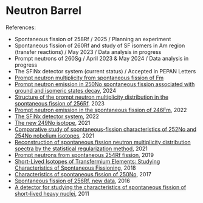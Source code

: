 Neutron Barrel
==============

References:
* Spontaneous fission of 258Rf / 2025 / Planning an experiment
* Spontaneous fission of 260Rf and study of SF isomers in Am region (transfer reactions) / May 2023 / Data analysis in progress
* Prompt neutrons of 260Sg / April 2023 & May 2024 / Data analysis in progress
* The SFiNx detector system (current status) / Accepted in PEPAN Letters
* [Prompt neutron multiplicity from spontaneous fission of Fm](https://link.springer.com/article/10.1140/epja/s10050-024-01441-0)
* [Prompt neutron emission in 250No spontaneous fission associated with ground and isomeric states decay](http://cpc.ihep.ac.cn/article/id/2012efc8-c2ad-464e-a277-215bcbf03e21), 2024
* [Structure of the prompt neutron multiplicity distribution in the spontaneous fission of 256Rf](https://doi.org/10.1016/j.physletb.2023.138008), 2023
* [Prompt neutron emission in the spontaneous fission of 246Fm](http://dx.doi.org/10.1140/epja/s10050-022-00761-3), 2022
* [The SFiNx detector system](https://doi.org/10.1134/S154747712201006X), 2022
* [The new 249No isotope](https://doi.org/10.1134/S1547477121040154), 2021
* [Comparative study of spontaneous-fission characteristics of 252No and 254No nobelium isotopes](https://doi.org/10.1134/S1547477121040087), 2021
* [Reconstruction of spontaneous fission neutron multiplicity distribution spectra by the statistical regularization method](https://doi.org/10.1134/S1547477121040130), 2021
* [Prompt neutrons from spontaneous 254Rf fission](https://doi.org/10.1134/S1547477119060311), 2019
* [Short-Lived Isotopes of Transfermium Elements: Studying Characteristics of Spontaneous Fissioning](https://doi.org/10.3103/S1062873818060308), 2018
* [Characteristics of spontaneous fission of 250No](https://doi.org/10.1134/s1547477117040161), 2017
* [Spontaneous fission of 256Rf, new data](https://doi.org/10.1134/s1547477116040129), 2016
* [A detector for studying the characteristics of spontaneous fission of short-lived heavy nuclei](https://doi.org/10.1134/S0020441211040154), 2011
